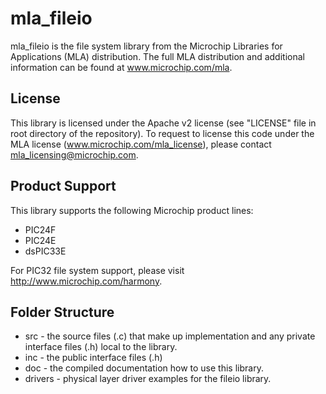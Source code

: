 # mla_fileio
mla_fileio is the file system library from the Microchip Libraries for Applications (MLA) distribution.  The full MLA distribution and additional information can be found at www.microchip.com/mla.

## License
This library is licensed under the Apache v2 license (see "LICENSE" file in root directory of the repository).  To request to license this code under the MLA license (www.microchip.com/mla_license), please contact mla_licensing@microchip.com.

## Product Support
This library supports the following Microchip product lines:
* PIC24F
* PIC24E
* dsPIC33E

For PIC32 file system support, please visit http://www.microchip.com/harmony.

## Folder Structure
* src - the source files (.c) that make up implementation and any private interface files (.h) local to the library.
* inc - the public interface files (.h)
* doc - the compiled documentation how to use this library.
* drivers - physical layer driver examples for the fileio library.
